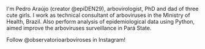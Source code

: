 I'm Pedro Araújo (creator @epiDEN29), arbovirologist, PhD and dad of three cute girls. I work as technical consultant of arboviruses in the Ministry of Health, Brazil. Also perform analysis of epidemiological data using Python, aimed improve the arboviruses surveillance in Pará State.

Follow @observatorioarboviroses in Instagram!
